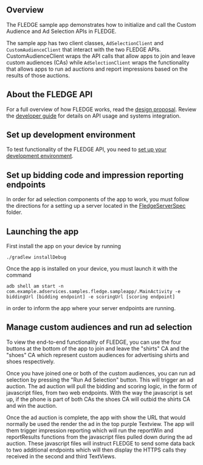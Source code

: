 ## Overview

The FLEDGE sample app demonstrates how to initialize and call the Custom Audience 
and Ad Selection APIs in FLEDGE.

The sample app has two client classes, `AdSelectionClient` and
`CustomAudienceClient` that interact with the two FLEDGE APIs. CustomAudienceClient
wraps the API calls that allow apps to join and leave custom audiences (CAs) while
`AdSelectionClient` wraps the functionality that allows apps to run ad auctions
and report impressions based on the results of those auctions.

## About the FLEDGE API

For a full overview of how FLEDGE works, read the [design proposal]. Review the 
[developer guide] for details on API usage and systems integration.

## Set up development environment

To test functionality of the FLEDGE API, you need to [set up your development
environment].

## Set up bidding code and impression reporting endpoints

In order for ad selection components of the app to work, you must follow the 
directions for a setting up a server located in the [FledgeServerSpec]
folder.

## Launching the app 
First install the app on your device by running 
```shell
./gradlew installDebug
```
Once the app is installed on your device, you must launch it with the command
```shell
adb shell am start -n com.example.adservices.samples.fledge.sampleapp/.MainActivity -e biddingUrl [bidding endpoint] -e scoringUrl [scoring endpoint]
```
in order to inform the app where your server endpoints are running.

## Manage custom audiences and run ad selection

To view the end-to-end functionality of FLEDGE, you can use the four buttons at
the bottom of the app to join and leave the "shirts" CA and the "shoes" CA which
represent custom audiences for advertising shirts and shoes respectively.

Once you have joined one or both of the custom audiences, you can run ad selection
by pressing the "Run Ad Selection" button. This will trigger an ad auction. The
ad auction will pull the bidding and scoring logic, in the form of javascript files,
from two web endpoints. With the way the javascript is set up,
if the phone is part of both CAs the shoes CA will outbid the shirts CA and win
the auction.

Once the ad auction is complete, the app with show the URL that would normally
be used the render the ad in the top purple Textview. The app will them trigger
impression reporting which will run the reportWin and reportResults functions from the
javascript files pulled down during the ad auction. These javascript files will
instruct FLEDGE to send some data back to two additional endpoints
which will then display the HTTPS calls they received in the second and third
TextViews.

[design proposal]: https://developer.android.com/privacy-sandbox/fledge
[set up your development environment]: https://developer.android.com/design-for-safety/privacy-sandbox/setup
[developer guide]: https://developer.android.com/design-for-safety/privacy-sandbox/guides/fledge
[FledgeServerSpec]: ../FledgeServerSpec